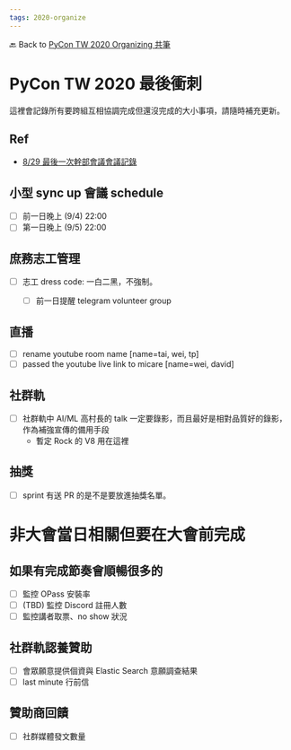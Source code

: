 ```yaml
---
tags: 2020-organize
---
```


🔙 Back to [PyCon TW 2020 Organizing 共筆](/5u84SOprTUeQYBR57TH49w)

# PyCon TW 2020 最後衝刺

這裡會記錄所有要跨組互相協調完成但還沒完成的大小事項，請隨時補充更新。

## Ref

- [8/29 最後一次幹部會議會議記錄](https://docs.google.com/document/d/1avYAFIGY-eH_pMlth4fWeACvgxon7-eIgxEUi3P2JN4/edit)

## 小型 sync up 會議 schedule
- [ ] 前一日晚上 (9/4) 22:00
- [ ] 第一日晚上 (9/5) 22:00

## 庶務志工管理

- [ ] 志工 dress code: 一白二黑，不強制。
    - [ ] 前一日提醒 telegram volunteer group


## 直播
- [ ] rename youtube room name [name=tai, wei, tp]
- [ ] passed the youtube live link to micare [name=wei, david]

## 社群軌
- [ ] 社群軌中 AI/ML 高村長的 talk 一定要錄影，而且最好是相對品質好的錄影，作為補強宣傳的備用手段
    - 暫定 Rock 的 V8 用在這裡


## 抽獎
- [ ] sprint 有送 PR 的是不是要放進抽獎名單。


# 非大會當日相關但要在大會前完成
## 如果有完成節奏會順暢很多的
- [ ] 監控 OPass 安裝率
- [ ] (TBD) 監控 Discord 註冊人數
- [ ] 監控講者取票、no show 狀況

## 社群軌認養贊助
- [ ] 會眾願意提供個資與 Elastic Search 意願調查結果
- [ ] last minute 行前信

## 贊助商回饋
- [ ] 社群媒體發文數量